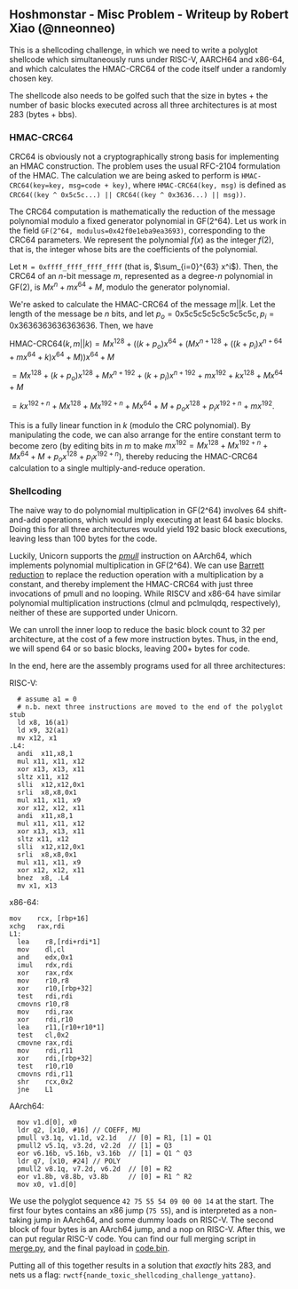 ## Hoshmonstar - Misc Problem - Writeup by Robert Xiao (@nneonneo)

This is a shellcoding challenge, in which we need to write a polyglot shellcode which simultaneously runs under RISC-V, AARCH64 and x86-64, and which calculates the HMAC-CRC64 of the code itself under a randomly chosen key.

The shellcode also needs to be golfed such that the size in bytes + the number of basic blocks executed across all three architectures is at most 283 (bytes + bbs).

### HMAC-CRC64

CRC64 is obviously not a cryptographically strong basis for implementing an HMAC construction. The problem uses the usual RFC-2104 formulation of the HMAC. The calculation we are being asked to perform is `HMAC-CRC64(key=key, msg=code + key)`, where `HMAC-CRC64(key, msg)` is defined as `CRC64((key ^ 0x5c5c...) || CRC64((key ^ 0x3636...) || msg))`.

The CRC64 computation is mathematically the reduction of the message polynomial modulo a fixed generator polynomial in GF(2^64). Let us work in the field `GF(2^64, modulus=0x42f0e1eba9ea3693)`, corresponding to the CRC64 parameters. We represent the polynomial $f(x)$ as the integer $f(2)$, that is, the integer whose bits are the coefficients of the polynomial.

Let `M = 0xffff_ffff_ffff_ffff` (that is, $\sum_{i=0}^{63} x^i$). Then, the CRC64 of an $n$-bit message $m$, represented as a degree-$n$ polynomial in GF(2), is $M x^n + m x^{64} + M$, modulo the generator polynomial.

We're asked to calculate the HMAC-CRC64 of the message $m || k$. Let the length of the message be $n$ bits, and let $p_o = \textrm{0x5c5c5c5c5c5c5c5c}, p_i = \textrm{0x3636363636363636}$. Then, we have

$\textrm{HMAC-CRC64}(k, m || k) = M x^{128} + ((k + p_o) x^{64} + (M x^{n+128} + ((k + p_i) x^{n+64} + m x^{64} + k) x^{64} + M)) x^{64} + M$

$= M x^{128} + (k + p_o) x^{128} + M x^{n+192} + (k + p_i) x^{n+192} + m x^{192} + k x^{128} + M x^{64} + M$

$= k x^{192 + n} + M x^{128} + M x^{192+n} + M x^{64} + M + p_o x^{128} + p_i x^{192+n} + m x^{192}$.

This is a fully linear function in $k$ (modulo the CRC polynomial). By manipulating the code, we can also arrange for the entire constant term to become zero (by editing bits in $m$ to make $m x^{192} = M x^{128} + M x^{192+n} + M x^{64} + M + p_o x^{128} + p_i x^{192+n}$), thereby reducing the HMAC-CRC64 calculation to a single multiply-and-reduce operation.

### Shellcoding

The naive way to do polynomial multiplication in GF(2^64) involves 64 shift-and-add operations, which would imply executing at least 64 basic blocks. Doing this for all three architectures would yield 192 basic block executions, leaving less than 100 bytes for the code.

Luckily, Unicorn supports the [*pmull*](https://developer.arm.com/documentation/ddi0602/2023-12/SIMD-FP-Instructions/PMULL--PMULL2--Polynomial-Multiply-Long-) instruction on AArch64, which implements polynomial multiplication in GF(2^64). We can use [Barrett reduction](https://en.wikipedia.org/wiki/Barrett_reduction) to replace the reduction operation with a multiplication by a constant, and thereby implement the HMAC-CRC64 with just three invocations of pmull and no looping. While RISCV and x86-64 have similar polynomial multiplication instructions (clmul and pclmulqdq, respectively), neither of these are supported under Unicorn.

We can unroll the inner loop to reduce the basic block count to 32 per architecture, at the cost of a few more instruction bytes. Thus, in the end, we will spend 64 or so basic blocks, leaving 200+ bytes for code.

In the end, here are the assembly programs used for all three architectures:

RISC-V:

```
  # assume a1 = 0
  # n.b. next three instructions are moved to the end of the polyglot stub
  ld x8, 16(a1)
  ld x9, 32(a1)
  mv x12, x1
.L4:
  andi  x11,x8,1
  mul x11, x11, x12
  xor x13, x13, x11
  sltz x11, x12
  slli  x12,x12,0x1
  srli  x8,x8,0x1
  mul x11, x11, x9
  xor x12, x12, x11
  andi  x11,x8,1
  mul x11, x11, x12
  xor x13, x13, x11
  sltz x11, x12
  slli  x12,x12,0x1
  srli  x8,x8,0x1
  mul x11, x11, x9
  xor x12, x12, x11
  bnez  x8, .L4
  mv x1, x13
```

x86-64:

```
mov    rcx, [rbp+16]
xchg   rax,rdi
L1:
  lea    r8,[rdi+rdi*1]
  mov    dl,cl
  and    edx,0x1
  imul   rdx,rdi
  xor    rax,rdx
  mov    r10,r8
  xor    r10,[rbp+32]
  test   rdi,rdi
  cmovns r10,r8
  mov    rdi,rax
  xor    rdi,r10
  lea    r11,[r10+r10*1]
  test   cl,0x2
  cmovne rax,rdi
  mov    rdi,r11
  xor    rdi,[rbp+32]
  test   r10,r10
  cmovns rdi,r11
  shr    rcx,0x2
  jne    L1
```

AArch64:

```
  mov v1.d[0], x0
  ldr q2, [x10, #16] // COEFF, MU
  pmull v3.1q, v1.1d, v2.1d   // [0] = R1, [1] = Q1
  pmull2 v5.1q, v3.2d, v2.2d  // [1] = Q3
  eor v6.16b, v5.16b, v3.16b  // [1] = Q1 ^ Q3
  ldr q7, [x10, #24] // POLY
  pmull2 v8.1q, v7.2d, v6.2d  // [0] = R2
  eor v1.8b, v8.8b, v3.8b     // [0] = R1 ^ R2
  mov x0, v1.d[0]
```

We use the polyglot sequence `42 75 55 54 09 00 00 14` at the start. The first four bytes contains an x86 jump (`75 55`), and is interpreted as a non-taking jump in AArch64, and some dummy loads on RISC-V. The second block of four bytes is an AArch64 jump, and a nop on RISC-V. After this, we can put regular RISC-V code. You can find our full merging script in [merge.py](merge.py), and the final payload in [code.bin](code.bin).

Putting all of this together results in a solution that *exactly* hits 283, and nets us a flag: `rwctf{nande_toxic_shellcoding_challenge_yattano}`. 
